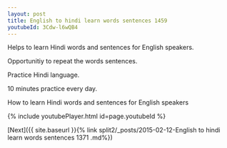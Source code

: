 ```yaml
---
layout: post
title: English to hindi learn words sentences 1459 
youtubeId: 3Cdw-l6wQB4
---
```

 
 
Helps to learn Hindi words and sentences for English speakers.

Opportunitiy to repeat the words sentences. 

Practice Hindi language. 
 
10 minutes practice every day. 
 
How to learn Hindi words and sentences for English speakers 
 
{% include youtubePlayer.html id=page.youtubeId %}
 
 
[Next]({{ site.baseurl }}{% link  split2/_posts/2015-02-12-English to hindi learn words sentences 1371 .md%})
 
